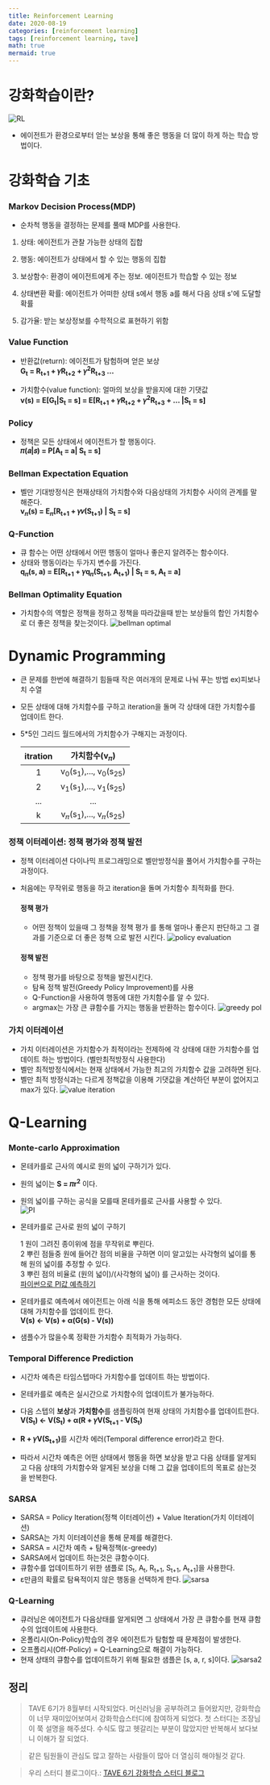 ```yaml
---
title: Reinforcement Learning
date: 2020-08-19
categories: [reinforcement learning]
tags: [reinforcement learning, tave]
math: true
mermaid: true
---
```


# 강화학습이란?

![RL](/assets/img/posts/RL_study_1/RL_img.png)

- 에이전트가 환경으로부터 얻는 보상을 통해 좋은 행동을 더 많이 하게 하는 학습 방법이다.

# 강화학습 기초

### Markov Decision Process(MDP)

- 순차척 행동을 결정하는 문제를 풀때 MDP를 사용한다.

1. 상태: 에이전트가 관찰 가능한 상태의 집합

2. 행동: 에이전트가 상태에서 할 수 있는 행동의 집합

3. 보상함수: 환경이 에이전트에게 주는 정보. 에이전트가 학습할 수 있는 정보

4. 상태변환 확률: 에이전트가 어떠한 상태 s에서 행동 a를 해서 다음 상태 s'에 도달할 확률

5. 감가율: 받는 보상정보를 수학적으로 표현하기 위함

### Value Function

- 반환값(return): 에이전트가 탐험하며 얻은 보상  
  <b>G<sub>t</sub> = R<sub>t+1</sub> + 𝛾R<sub>t+2</sub> + 𝛾<sup>2</sup>R<sub>t+3</sub> ...</b>

- 가치함수(value function): 얼마의 보상을 받을지에 대한 기댓값  
  <b>v(s) = E\[G<sub>t</sub>\|S<sub>t</sub> = s] = E\[R<sub>t+1</sub> + 𝛾R<sub>t+2</sub> + 𝛾<sup>2</sup>R<sub>t+3</sub> + ... \|S<sub>t</sub> = s]</b>

### Policy

- 정책은 모든 상태에서 에이전트가 할 행동이다.  
  <b>𝜋(𝑎\|𝑠) = P\[A<sub>t</sub> = a\| S<sub>t</sub> = s]</b>

### Bellman Expectation Equation

- 벨만 기대방정식은 현재상태의 가치함수와 다음상태의 가치함수 사이의 관계를 말해준다.  
  <b>v<sub>𝜋</sub>(s) = E<sub>𝜋</sub>\[R<sub>t+1</sub> + 𝛾𝑣(S<sub>t+1</sub>) \| S<sub>t</sub> = s]</b>

### Q-Function

- 큐 함수는 어떤 상태에서 어떤 행동이 얼마나 좋은지 알려주는 함수이다.
- 상태와 행동이라는 두가지 변수를 가진다.  
  <b>q<sub>𝜋</sub>(s, a) = E\[R<sub>t+1</sub> + 𝛾q<sub>𝜋</sub>(S<sub>t+1</sub>, A<sub>t+1</sub>) \| S<sub>t</sub> = s, A<sub>t</sub> = a]</b>

### Bellman Optimality Equation

- 가치함수의 역할은 정책을 정하고 정책을 따라갔을때 받는 보상들의 합인 가치함수로 더 좋은 정책을 찾는것이다.
  ![bellman optimal](/assets/img/posts/RL_study_1/bellman_optimal.png)

# Dynamic Programming

- 큰 문제를 한번에 해결하기 힘들때 작은 여러개의 문제로 나눠 푸는 방법 ex)피보나치 수열
- 모든 상태에 대해 가치함수를 구하고 iteration을 돌며 각 상태에 대한 가치함수를 업데이트 한다.
- 5\*5인 그리드 월드에서의 가치함수가 구해지는 과정이다.

  | itration |                     가치함수(v<sub>𝜋</sub>)                     |
  | :------: | :-------------------------------------------------------------: |
  |    1     | v<sub>0</sub>(s<sub>1</sub>),..., v<sub>0</sub>(s<sub>25</sub>) |
  |    2     | v<sub>1</sub>(s<sub>1</sub>),..., v<sub>1</sub>(s<sub>25</sub>) |
  |   ...    |                               ...                               |
  |    k     | v<sub>𝜋</sub>(s<sub>1</sub>),..., v<sub>𝜋</sub>(s<sub>25</sub>) |

### 정책 이터레이션: 정책 평가와 정책 발전

- 정책 이터레이션
  다이나믹 프로그래밍으로 벨만방정식을 풀어서 가치함수를
  구하는 과정이다.

- 처음에는 무작위로 행동을 하고 iteration을 돌며 가치함수 최적화를 한다.

  #### 정책 평가

  - 어떤 정책이 있을때 그 정책을 정책 평가 를 통해 얼마나
    좋은지 판단하고 그 결과를 기준으로 더 좋은 정책 으로 발전 시킨다.
    ![policy evaluation](/assets/img/posts/RL_study_1/policy_evaluation.png)

  #### 정책 발전

  - 정책 평가를 바탕으로 정책을 발전시킨다.
  - 탐욕 정책 발전(Greedy Policy Improvement)를 사용
  - Q-Function을 사용하여 행동에 대한 가치함수를 알 수 있다.
  - argmax는 가장 큰 큐함수를 가지는 행동을 반환하는 함수이다.
    ![greedy pol](/assets/img/posts/RL_study_1/greedy_pol.png)

### 가치 이터레이션

- 가치 이터레이션은 가치함수가 최적이라는 전제하에 각 상태에 대한 가치함수를 업데이트 하는 방법이다.
  (벨만최적방정식 사용한다)
- 벨만 최적방정식에서는 현재 상태에서 가능한 최고의
  가치함수 값을 고려하면 된다.
- 벨만 최적 방정식과는 다르게 정책값을 이용해 기댓값을 계산하던 부분이 없어지고 max가 있다.
  ![value iteration](/assets/img/posts/RL_study_1/value_iteration.png)

# Q-Learning

### Monte-carlo Approximation

- 몬테카를로 근사의 예시로 원의 넓이 구하기가 있다.
- 원의 넓이는 <b>S = 𝜋r<sup>2</sup></b> 이다.
- 원의 넓이를 구하는 공식을 모를때 몬테카를로 근사를 사용할 수 있다.  
  ![PI](/assets/img/posts/RL_study_1/PI.png)

- 몬테카를로 근사로 원의 넓이 구하기

  1 원이 그려진 종이위에 점을 무작위로 뿌린다.  
  2 뿌린 점들중 원에 들어간 점의 비율을 구하면 이미 알고있는 사각형의 넓이를 통해 원의 넓이를 추정할 수 있다.  
  3 뿌린 점의 비율로 (원의 넓이)/(사각형의 넓이) 를 근사하는 것이다.  
  [파이썬으로 PI값 예측하기](https://marshmellowon.github.io/2020/05/29/PI.html)

- 몬테카를로 예측에서 에이전트는 아래 식을 통해 에피소드 동안 경험한 모든 상태에 대해 가치함수를 업데이트 한다.  
  <b>V(s) <- V(s) + α(G(s) - V(s))</b>
- 샘플수가 많을수록 정확한 가치함수 최적화가 가능하다.

### Temporal Difference Prediction

- 시간차 예측은 타임스텝마다 가치함수를 업데이트 하는 방법이다.
- 몬테카를로 예측은 실시간으로 가치함수의 업데이트가 불가능하다.
- 다음 스텝의 <b>보상</b>과 <b>가치함수</b>를 샘플링하여 현재 상태의 가치함수를 업데이트한다.  
  <b>V(S<sub>t</sub>) <- V(S<sub>t</sub>) + α(R + 𝛾V(S<sub>t+1</sub> - V(S<sub>t</sub>)</b>

- <b>R + 𝛾V(S<sub>t+1</sub>)</b>를 시간차 에러(Temporal difference error)라고 한다.

- 따라서 시간차 예측은 어떤 상태에서 행동을 하면 보상을 받고
  다음 상태를 알게되고 다음 상태의 가치함수와 알게된 보상을 더해
  그 값을 업데이트의 목표로 삼는것을 반복한다.

### SARSA

- SARSA = Policy Iteration(정책 이터레이션) + Value Iteration(가치 이터레이션)
- SARSA는 가치 이터레이션을 통해 문제를 해결한다.
- SARSA = 시간차 예측 + 탐욕정책(ε-greedy)
- SARSA에서 업데이트 하는것은 큐함수이다.
- 큐함수를 업데이트하기 위한 샘플로 \[S<sub>t</sub>, A<sub>t</sub>, R<sub>t+1</sub>, S<sub>t+1</sub>, A<sub>t+1</sub>]을 사용한다.
- ε만큼의 확률로 탐욕적이지 않은 행동을 선택하게 한다.
  ![sarsa](/assets/img/posts/RL_study_1/sarsa1.png)

### Q-Learning

- 큐러닝은 에이전트가 다음상태를 알게되면 그 상태에서 가장 큰 큐함수를 현재 큐함수의 업데이트에 사용한다.
- 온폴리시(On-Policy)학습의 경우 에이전트가 탐험할 때 문제점이 발생한다.
- 오프폴리시(Off-Policy) = Q-Learning으로 해결이 가능하다.
- 현재 상태의 큐함수를 업데이트하기 위해 필요한 샘플은 \[s, a, r, s]이다.
  ![sarsa2](/assets/img/posts/RL_study_1/sarsa3.png)

## 정리

> TAVE 6기가 8월부터 시작되었다. 머신러닝을 공부하려고 들어왔지만, 강화학습이 너무 재미있어보여서 강화학습스터디에 참여하게 되었다. 첫 스터디는 조장님이 쭉 설명을 해주셨다. 수식도 많고 헷갈리는 부분이 많았지만 반복해서 보다보니 이해가 잘 되었다.

> 같은 팀원들이 관심도 많고 잘하는 사람들이 많아 더 열심히 해야될것 같다.

> 우리 스터디 블로그이다.: [TAVE 6기 강화학습 스터디 블로그](https://tave-6th-rlstudy.github.io/)
